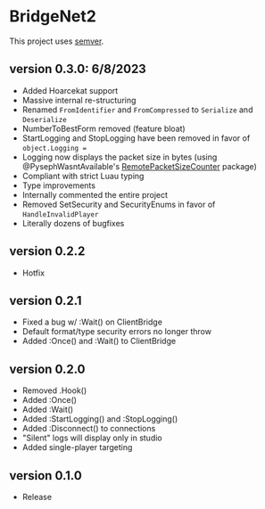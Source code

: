 # BridgeNet2

This project uses [semver](https://semver.org/spec/v2.0.0.html).

## version 0.3.0: 6/8/2023

- Added Hoarcekat support
- Massive internal re-structuring
- Renamed `FromIdentifier` and `FromCompressed` to `Serialize` and `Deserialize`
- NumberToBestForm removed (feature bloat)
- StartLogging and StopLogging have been removed in favor of `object.Logging =`
- Logging now displays the packet size in bytes (using @PysephWasntAvailable's [RemotePacketSizeCounter](https://github.com/PysephWasntAvailable/RemotePacketSizeCounter) package)
- Compliant with strict Luau typing
- Type improvements
- Internally commented the entire project
- Removed SetSecurity and SecurityEnums in favor of `HandleInvalidPlayer`
- Literally dozens of bugfixes

## version 0.2.2

- Hotfix

## version 0.2.1

- Fixed a bug w/ :Wait() on ClientBridge
- Default format/type security errors no longer throw
- Added :Once() and :Wait() to ClientBridge

## version 0.2.0

- Removed .Hook()
- Added :Once()
- Added :Wait()
- Added :StartLogging() and :StopLogging()
- Added :Disconnect() to connections
- "Silent" logs will display only in studio
- Added single-player targeting

## version 0.1.0

- Release
